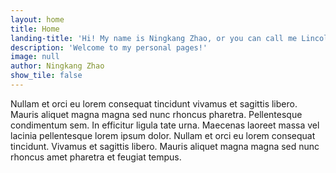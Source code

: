 ```yaml
---
layout: home
title: Home
landing-title: 'Hi! My name is Ningkang Zhao, or you can call me Lincoln'
description: 'Welcome to my personal pages!'
image: null
author: Ningkang Zhao
show_tile: false
---
```


Nullam et orci eu lorem consequat tincidunt vivamus et sagittis libero. Mauris aliquet magna magna sed nunc rhoncus pharetra. Pellentesque condimentum sem. In efficitur ligula tate urna. Maecenas laoreet massa vel lacinia pellentesque lorem ipsum dolor. Nullam et orci eu lorem consequat tincidunt. Vivamus et sagittis libero. Mauris aliquet magna magna sed nunc rhoncus amet pharetra et feugiat tempus.
